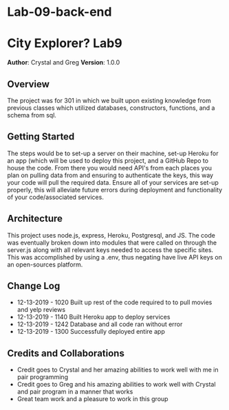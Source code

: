 # Lab-09-back-end

# City Explorer? Lab9

**Author**: Crystal and Greg
**Version**: 1.0.0 

## Overview
The project was for 301 in which we built upon existing knowledge from previous classes which utilized databases, constructors, functions, and a schema from sql.
## Getting Started
The steps would be to set-up a server on their machine, set-up Heroku for an app (which will be used to deploy this project, and a GitHub Repo to house the code. From there you would need API's from each places you plan on pulling data from and ensuring to authenticate the keys, this way your code will pull the required data. Ensure all of your services are set-up properly, this will alleviate future errors during deployment and functionality of your code/associated services.

## Architecture
This project uses node.js, express, Heroku, Postgresql, and JS. The code was eventually broken down into modules that were called on through the server.js along with all relevant keys needed to access the specific sites. This was accomplished by using a .env, thus negating have live API keys on an open-sources platform.

## Change Log
- 12-13-2019 - 1020 Built up rest of the code required to to pull movies and yelp reviews
- 12-13-2019 - 1140 Built Heroku app to deploy services
- 12-13-2019 - 1242 Database and all code ran without error
- 12-13-2019 - 1300 Successfully deployed entire app

## Credits and Collaborations
- Credit goes to Crystal and her amazing abilities to work well with me in pair programming
- Credit goes to Greg and his amazing abilities to work well with Crystal and pair program in a manner that works
- Great team work and a pleasure to work in this group
